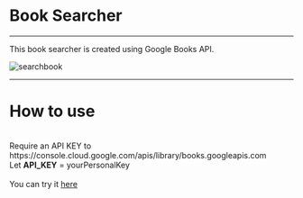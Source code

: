 <h1>Book Searcher</h1>

***

This book searcher is created using Google Books API.

![searchbook](https://user-images.githubusercontent.com/76740200/117306598-15d10980-ae80-11eb-8c28-d788aa2047c7.gif)

***
<h1><b>How to use</b></h1>
<br>
Require an API KEY to https://console.cloud.google.com/apis/library/books.googleapis.com <br>
Let <b>API_KEY</b> = yourPersonalKey
<br>

<br>
You can try it <a href='https://searcher-react.web.app'>here</a>
